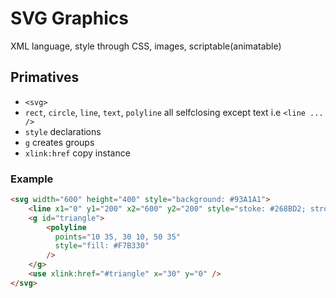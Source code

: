 # SVG Graphics

XML language, style through CSS, images, scriptable(animatable)

## Primatives

- `<svg>`
- `rect`, `circle`, `line`, `text`, `polyline` all selfclosing except text i.e `<line ... />`
- `style` declarations
- `g` creates groups
- `xlink:href` copy instance

### Example

```html
<svg width="600" height="400" style="background: #93A1A1">
	<line x1="0" y1="200" x2="600" y2="200" style="stoke: #268BD2; stroke-width: 40px" />
    <g id="triangle">
    	<polyline
          points="10 35, 30 10, 50 35"
          style="fill: #F7B330" 
        />
    </g>
    <use xlink:href="#triangle" x="30" y="0" />
</svg>
```

